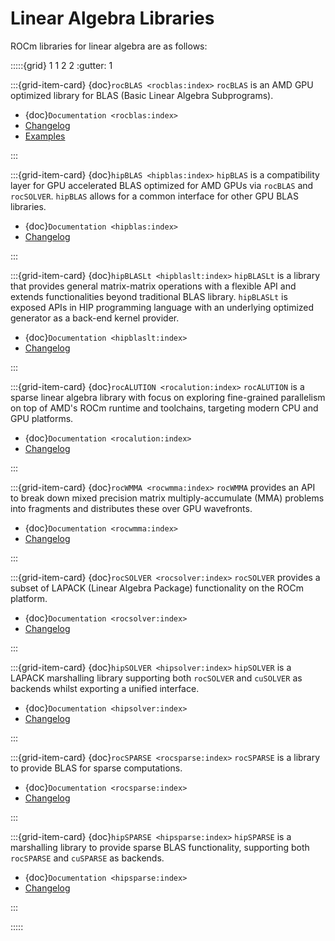 # Linear Algebra Libraries

ROCm libraries for linear algebra are as follows:

:::::{grid} 1 1 2 2
:gutter: 1

:::{grid-item-card} {doc}`rocBLAS <rocblas:index>`
`rocBLAS` is an AMD GPU optimized library for BLAS (Basic Linear Algebra Subprograms).

- {doc}`Documentation <rocblas:index>`
- [Changelog](https://github.com/ROCmSoftwarePlatform/rocBLAS/blob/develop/CHANGELOG.md)
- [Examples](https://github.com/amd/rocm-examples/tree/develop/Libraries/rocBLAS)

:::

:::{grid-item-card} {doc}`hipBLAS <hipblas:index>`
`hipBLAS` is a compatibility layer for GPU accelerated BLAS optimized for AMD GPUs
via `rocBLAS` and `rocSOLVER`. `hipBLAS` allows for a common interface for other GPU
BLAS libraries.

- {doc}`Documentation <hipblas:index>`
- [Changelog](https://github.com/ROCmSoftwarePlatform/hipBLAS/blob/develop/CHANGELOG.md)

:::

:::{grid-item-card} {doc}`hipBLASLt <hipblaslt:index>`
`hipBLASLt` is a library that provides general matrix-matrix operations with a
flexible API and extends functionalities beyond traditional BLAS library.
`hipBLASLt` is exposed APIs in HIP programming language with an underlying
optimized generator as a back-end kernel provider.

- {doc}`Documentation <hipblaslt:index>`
- [Changelog](https://github.com/ROCmSoftwarePlatform/hipBLASLt/blob/develop/CHANGELOG.md)

:::

:::{grid-item-card} {doc}`rocALUTION <rocalution:index>`
`rocALUTION` is a sparse linear algebra library with focus on exploring
fine-grained parallelism on top of AMD's ROCm runtime and toolchains, targeting
modern CPU and GPU platforms.

- {doc}`Documentation <rocalution:index>`
- [Changelog](https://github.com/ROCmSoftwarePlatform/rocALUTION/blob/develop/CHANGELOG.md)

:::

:::{grid-item-card} {doc}`rocWMMA <rocwmma:index>`
`rocWMMA` provides an API to break down mixed precision matrix multiply-accumulate
(MMA) problems into fragments and distributes these over GPU wavefronts.

- {doc}`Documentation <rocwmma:index>`
- [Changelog](https://github.com/ROCmSoftwarePlatform/rocWMMA/blob/develop/CHANGELOG.md)

:::

:::{grid-item-card} {doc}`rocSOLVER <rocsolver:index>`
`rocSOLVER` provides a subset of LAPACK (Linear Algebra Package) functionality on the ROCm platform.

- {doc}`Documentation <rocsolver:index>`
- [Changelog](https://github.com/ROCmSoftwarePlatform/rocSOLVER/blob/develop/CHANGELOG.md)

:::

:::{grid-item-card} {doc}`hipSOLVER <hipsolver:index>`
`hipSOLVER` is a LAPACK marshalling library supporting both `rocSOLVER` and `cuSOLVER`
as backends whilst exporting a unified interface.

- {doc}`Documentation <hipsolver:index>`
- [Changelog](https://github.com/ROCmSoftwarePlatform/hipSOLVER/blob/develop/CHANGELOG.md)

:::

:::{grid-item-card} {doc}`rocSPARSE <rocsparse:index>`
`rocSPARSE` is a library to provide BLAS for sparse computations.

- {doc}`Documentation <rocsparse:index>`
- [Changelog](https://github.com/ROCmSoftwarePlatform/rocSOLVER/blob/develop/CHANGELOG.md)

:::

:::{grid-item-card} {doc}`hipSPARSE <hipsparse:index>`
`hipSPARSE` is a marshalling library to provide sparse BLAS functionality,
supporting both `rocSPARSE` and `cuSPARSE` as backends.

- {doc}`Documentation <hipsparse:index>`
- [Changelog](https://github.com/ROCmSoftwarePlatform/hipSOLVER/blob/develop/CHANGELOG.md)

:::

:::::
